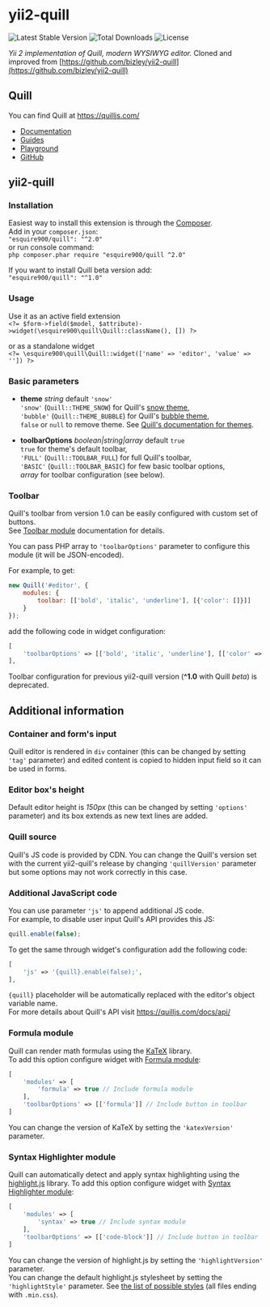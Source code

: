 # yii2-quill

![Latest Stable Version](https://img.shields.io/packagist/v/esquire900/quill.svg)
![Total Downloads](https://img.shields.io/packagist/dt/esquire900/quill.svg)
![License](https://img.shields.io/packagist/l/esquire900/quill.svg)

*Yii 2 implementation of Quill, modern WYSIWYG editor.* Cloned and improved from [https://github.com/bizley/yii2-quill](https://github.com/bizley/yii2-quill)

## Quill

You can find Quill at https://quilljs.com/  
- [Documentation](https://quilljs.com/docs/quickstart/)
- [Guides](https://quilljs.com/guides/why-quill/)
- [Playground](https://quilljs.com/playground/)
- [GitHub](https://github.com/quilljs/quill)

## yii2-quill

### Installation

Easiest way to install this extension is through the [Composer](https://getcomposer.org).  
Add in your `composer.json`:  
`"esquire900/quill": "^2.0"`  
or run console command:  
`php composer.phar require "esquire900/quill ^2.0"`

If you want to install Quill beta version add:  
`"esquire900/quill": "^1.0"`

### Usage

Use it as an active field extension  
`<?= $form->field($model, $attribute)->widget(\esquire900\quill\Quill::className(), []) ?>`

or as a standalone widget  
`<?= \esquire900\quill\Quill::widget(['name' => 'editor', 'value' => '']) ?>`

### Basic parameters

 - **theme** *string* default `'snow'`  
   `'snow'` (`Quill::THEME_SNOW`) for Quill's [snow theme](https://quilljs.com/docs/themes/#snow),  
   `'bubble'` (`Quill::THEME_BUBBLE`) for Quill's [bubble theme](https://quilljs.com/docs/themes/#bubble),  
   `false` or `null` to remove theme.
   See [Quill's documentation for themes](https://quilljs.com/docs/themes/).

 - **toolbarOptions** *boolean|string|array* default `true`  
   `true` for theme's default toolbar,  
   `'FULL'` (`Quill::TOOLBAR_FULL`) for full Quill's toolbar,  
   `'BASIC'` (`Quill::TOOLBAR_BASIC`) for few basic toolbar options,  
   *array* for toolbar configuration (see below).  

### Toolbar

Quill's toolbar from version 1.0 can be easily configured with custom set of buttons.  
See [Toolbar module](https://quilljs.com/docs/modules/toolbar/) documentation for details.

You can pass PHP array to `'toolbarOptions'` parameter to configure this module (it will be JSON-encoded).

For example, to get:

```js
new Quill('#editor', {
    modules: {
        toolbar: [['bold', 'italic', 'underline'], [{'color': []}]]
    }
});
```

add the following code in widget configuration:

```php
[
    'toolbarOptions' => [['bold', 'italic', 'underline'], [['color' => []]]],
],
```

Toolbar configuration for previous yii2-quill version (**^1.0** with Quill *beta*) is deprecated.

## Additional information

### Container and form's input

Quill editor is rendered in `div` container (this can be changed by setting `'tag'` parameter) 
and edited content is copied to hidden input field so it can be used in forms.

### Editor box's height

Default editor height is *150px* (this can be changed by setting `'options'` parameter) and 
its box extends as new text lines are added.

### Quill source

Quill's JS code is provided by CDN. You can change the Quill's version set with the current yii2-quill's 
release by changing `'quillVersion'` parameter but some options may not work correctly in this case.

### Additional JavaScript code

You can use parameter `'js'` to append additional JS code.  
For example, to disable user input Quill's API provides this JS:

```js
quill.enable(false);
```

To get the same through widget's configuration add the following code:

```php
[
    'js' => '{quill}.enable(false);',
],
```

`{quill}` placeholder will be automatically replaced with the editor's object variable name.  
For more details about Quill's API visit https://quilljs.com/docs/api/

### Formula module

Quill can render math formulas using the [KaTeX](https://khan.github.io/KaTeX/) library.  
To add this option configure widget with [Formula module](https://quilljs.com/docs/modules/formula/):

```php
[
    'modules' => [
        'formula' => true // Include formula module
    ],
    'toolbarOptions' => [['formula']] // Include button in toolbar
]
```

You can change the version of KaTeX by setting the `'katexVersion'` parameter.

### Syntax Highlighter module

Quill can automatically detect and apply syntax highlighting using the [highlight.js](https://highlightjs.org/) library.
To add this option configure widget with [Syntax Highlighter module](https://quilljs.com/docs/modules/syntax/):

```php
[
    'modules' => [
        'syntax' => true // Include syntax module
    ],
    'toolbarOptions' => [['code-block']] // Include button in toolbar
]
```

You can change the version of highlight.js by setting the `'highlightVersion'` parameter.  
You can change the default highlight.js stylesheet by setting the `'highlightStyle'` parameter. 
See [the list of possible styles](https://github.com/isagalaev/highlight.js/tree/master/src/styles) (all files ending with `.min.css`).
